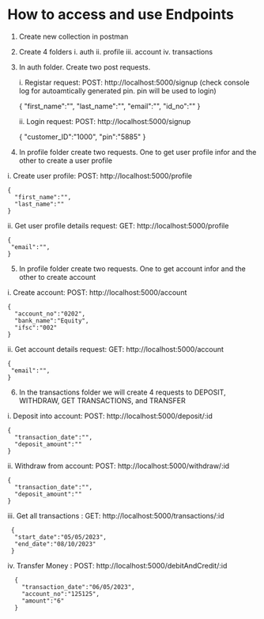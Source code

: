 # How to access and use Endpoints

1.  Create new collection in postman
2.  Create 4 folders
    i. auth
    ii. profile
    iii. account
    iv. transactions

3.  In auth folder. Create two post requests.

    i. Registar request: POST: http://localhost:5000/signup (check console log for autoamtically generated pin. pin will be used to login)

    {
    "first_name":"",
    "last_name":"",
    "email":"",
    "id_no":""
    }

    ii. Login request: POST: http://localhost:5000/signup

    {
    "customer_ID":"1000",
    "pin":"5885"
    }

4.  In profile folder create two requests. One to get user profile infor and the other to create a user profile

i. Create user profile: POST: http://localhost:5000/profile

    {
      "first_name":"",
      "last_name":""
    }

ii. Get user profile details request: GET: http://localhost:5000/profile

    {
     "email":"",
    }

5. In profile folder create two requests. One to get account infor and the other to create account

i. Create account: POST: http://localhost:5000/account

    {
      "account_no":"0202",
      "bank_name":"Equity",
      "ifsc":"002"
    }

ii. Get account details request: GET: http://localhost:5000/account

    {
     "email":"",
    }

6. In the transactions folder we will create 4 requests to DEPOSIT, WITHDRAW, GET TRANSACTIONS, and TRANSFER

i. Deposit into account: POST: http://localhost:5000/deposit/:id

    {
      "transaction_date":"",
      "deposit_amount":""
    }

ii. Withdraw from account: POST: http://localhost:5000/withdraw/:id

    {
      "transaction_date":"",
      "deposit_amount":""
    }

iii. Get all transactions : GET: http://localhost:5000/transactions/:id

     {
      "start_date":"05/05/2023",
      "end_date":"08/10/2023"
     }

iv. Transfer Money : POST: http://localhost:5000/debitAndCredit/:id

      {
        "transaction_date":"06/05/2023",
        "account_no":"125125",
        "amount":"6"
      }
